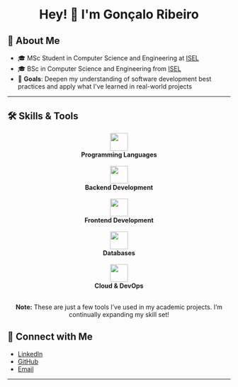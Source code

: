 <h1 align="center">Hey! 👋 I'm Gonçalo Ribeiro</h1>

## 📌 About Me
- 🎓 MSc Student in Computer Science and Engineering at <a href=https://www.isel.pt/en/curso/masters-degree/master-computer-science-and-engineering>ISEL</a>
- 🎓 BSc in Computer Science and Engineering from <a href="https://www.isel.pt/en/curso/bsc-degree/computer-science-and-computer-engineering">ISEL</a>
- 🎯 **Goals**: Deepen my understanding of software development best practices and apply what I've learned in real-world projects

---

## 🛠️ Skills & Tools

<div align="center">
  
  <!-- Programming Languages -->
  <img src="https://skillicons.dev/icons?i=kotlin,java,js,ts,c&perline=6" height="40px"/>
  <br/>
  <b>Programming Languages</b>
  <br/><br/>
  
  <!-- Backend -->
  <img src="https://skillicons.dev/icons?i=spring,nodejs,express&perline=5" height="40px"/>
  <br/>
  <b>Backend Development</b>
  <br/><br/>
  
  <!-- Frontend -->
  <img src="https://skillicons.dev/icons?i=html,css,react&perline=4" height="40px"/>
  <br/>
  <b>Frontend Development</b>
  <br/><br/>
  
  <!-- Databases -->
  <img src="https://skillicons.dev/icons?i=postgres,mongodb&perline=2" height="40px"/>
  <br/>
  <b>Databases</b>
  <br/><br/>
  
  <!-- Cloud & DevOps -->
  <img src="https://skillicons.dev/icons?i=docker,gcp,linux,bash,git,nginx&perline=9" height="40px"/>
  <br/>
  <b>Cloud & DevOps</b>
  <br/><br/>
  
  <b>Note:</b> These are just a few tools I’ve used in my academic projects. I’m continually expanding my skill set!
</div>

## 🤝 Connect with Me
- [LinkedIn](https://www.linkedin.com/in/gon%C3%A7alo-ribeir0/)
- [GitHub](https://github.com/GoncaloRibeiro6533)
- [Email](mailto:goncaloribeiro6533@gmail.com)

---


